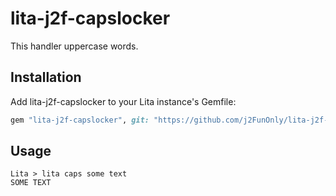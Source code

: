 # lita-j2f-capslocker

This handler uppercase words.

## Installation

Add lita-j2f-capslocker to your Lita instance's Gemfile:

``` ruby
gem "lita-j2f-capslocker", git: "https://github.com/j2FunOnly/lita-j2f-capslocker.git"
```

## Usage

```
Lita > lita caps some text
SOME TEXT
```
